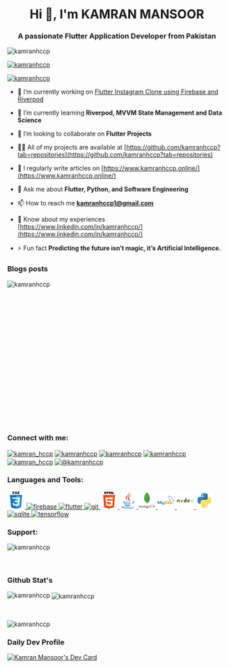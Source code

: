

<h1 align="center">Hi 👋, I'm KAMRAN MANSOOR</h1>
<h3 align="center">A passionate Flutter Application Developer from Pakistan</h3>

<p align="left"> <img src="https://komarev.com/ghpvc/?username=kamranhccp&label=Profile%20views&color=0e75b6&style=flat" alt="kamranhccp" /> </p>

<p align="left"> <a href="https://github.com/ryo-ma/github-profile-trophy"><img src="https://github-profile-trophy.vercel.app/?username=kamranhccp" alt="kamranhccp" /></a> </p>

<p align="left"> <a href="https://twitter.com/kamranhccp" target="blank"><img src="https://img.shields.io/twitter/follow/kamranhccp?logo=twitter&style=for-the-badge" alt="kamranhccp" /></a> </p>

- 🔭 I’m currently working on [Flutter Instagram Clone using Firebase and Riverpod](https://github.com/kamranhccp/flutter-instagram-clone-riverpod)

- 🌱 I’m currently learning **Riverpod, MVVM State Management and Data Science**

- 👯 I’m looking to collaborate on **Flutter Projects**

- 👨‍💻 All of my projects are available at [https://github.com/kamranhccp?tab=repositories](https://github.com/kamranhccp?tab=repositories)

- 📝 I regularly write articles on [https://www.kamranhccp.online/](https://www.kamranhccp.online/)

- 💬 Ask me about **Flutter, Python, and Software Engineering**

- 📫 How to reach me **kamranhccp1@gmail.com**

- 📄 Know about my experiences [https://www.linkedin.com/in/kamranhccp/](https://www.linkedin.com/in/kamranhccp/)

- ⚡ Fun fact **Predicting the future isn’t magic, it’s Artificial Intelligence.**

### Blogs posts
<!-- BLOG-POST-LIST:START -->
<p><a href="https://www.kamranhccp.online/"> <img align="left" src="https://www.kamranhccp.online/_next/image?url=https%3A%2F%2Fcdn.hashnode.com%2Fres%2Fhashnode%2Fimage%2Fupload%2Fv1671121240957%2FHNdcAjObu.jpg%3Fw%3D1600%26h%3D840%26fit%3Dcrop%26crop%3Dentropy%26auto%3Dcompress%2Cformat%26format%3Dwebp&w=1920&q=75" height="350" width="710" alt="kamranhccp" /></a></p><br><br>
<!-- BLOG-POST-LIST:END -->
<br><br><br><br><br><br><br><br><br><br><br><br><br>

<h3 align="left">Connect with me:</h3>
<p align="left">
<a href="https://dev.to/kamran_hccp" target="blank"><img align="center" src="https://raw.githubusercontent.com/rahuldkjain/github-profile-readme-generator/master/src/images/icons/Social/devto.svg" alt="kamran_hccp" height="30" width="40" /></a>
<a href="https://twitter.com/kamranhccp" target="blank"><img align="center" src="https://raw.githubusercontent.com/rahuldkjain/github-profile-readme-generator/master/src/images/icons/Social/twitter.svg" alt="kamranhccp" height="30" width="40" /></a>
<a href="https://linkedin.com/in/kamranhccp" target="blank"><img align="center" src="https://raw.githubusercontent.com/rahuldkjain/github-profile-readme-generator/master/src/images/icons/Social/linked-in-alt.svg" alt="kamranhccp" height="30" width="40" /></a>
<a href="https://kaggle.com/kamranhccp" target="blank"><img align="center" src="https://raw.githubusercontent.com/rahuldkjain/github-profile-readme-generator/master/src/images/icons/Social/kaggle.svg" alt="kamranhccp" height="30" width="40" /></a>
<a href="https://instagram.com/kamran_hccp" target="blank"><img align="center" src="https://raw.githubusercontent.com/rahuldkjain/github-profile-readme-generator/master/src/images/icons/Social/instagram.svg" alt="kamran_hccp" height="30" width="40" /></a>
<a href="https://hashnode.com/@kamranhccp" target="blank"><img align="center" src="https://raw.githubusercontent.com/rahuldkjain/github-profile-readme-generator/master/src/images/icons/Social/hashnode.svg" alt="@kamranhccp" height="30" width="40" /></a>
</p>

<h3 align="left">Languages and Tools:</h3>
<p align="left"> <a href="https://www.w3schools.com/css/" target="_blank" rel="noreferrer"> <img src="https://raw.githubusercontent.com/devicons/devicon/master/icons/css3/css3-original-wordmark.svg" alt="css3" width="40" height="40"/> </a> <a href="https://firebase.google.com/" target="_blank" rel="noreferrer"> <img src="https://www.vectorlogo.zone/logos/firebase/firebase-icon.svg" alt="firebase" width="40" height="40"/> </a> <a href="https://flutter.dev" target="_blank" rel="noreferrer"> <img src="https://www.vectorlogo.zone/logos/flutterio/flutterio-icon.svg" alt="flutter" width="40" height="40"/> </a> <a href="https://git-scm.com/" target="_blank" rel="noreferrer"> <img src="https://www.vectorlogo.zone/logos/git-scm/git-scm-icon.svg" alt="git" width="40" height="40"/> </a> <a href="https://www.w3.org/html/" target="_blank" rel="noreferrer"> <img src="https://raw.githubusercontent.com/devicons/devicon/master/icons/html5/html5-original-wordmark.svg" alt="html5" width="40" height="40"/> </a> <a href="https://www.java.com" target="_blank" rel="noreferrer"> <img src="https://raw.githubusercontent.com/devicons/devicon/master/icons/java/java-original.svg" alt="java" width="40" height="40"/> </a> <a href="https://www.mongodb.com/" target="_blank" rel="noreferrer"> <img src="https://raw.githubusercontent.com/devicons/devicon/master/icons/mongodb/mongodb-original-wordmark.svg" alt="mongodb" width="40" height="40"/> </a> <a href="https://www.mysql.com/" target="_blank" rel="noreferrer"> <img src="https://raw.githubusercontent.com/devicons/devicon/master/icons/mysql/mysql-original-wordmark.svg" alt="mysql" width="40" height="40"/> </a> <a href="https://nodejs.org" target="_blank" rel="noreferrer"> <img src="https://raw.githubusercontent.com/devicons/devicon/master/icons/nodejs/nodejs-original-wordmark.svg" alt="nodejs" width="40" height="40"/> </a> <a href="https://www.python.org" target="_blank" rel="noreferrer"> <img src="https://raw.githubusercontent.com/devicons/devicon/master/icons/python/python-original.svg" alt="python" width="40" height="40"/> </a> <a href="https://www.sqlite.org/" target="_blank" rel="noreferrer"> <img src="https://www.vectorlogo.zone/logos/sqlite/sqlite-icon.svg" alt="sqlite" width="40" height="40"/> </a> <a href="https://www.tensorflow.org" target="_blank" rel="noreferrer"> <img src="https://www.vectorlogo.zone/logos/tensorflow/tensorflow-icon.svg" alt="tensorflow" width="40" height="40"/> </a> </p>

<h3 align="left">Support:</h3>
<p><a href="https://www.buymeacoffee.com/kamranhccp"> <img align="left" src="https://cdn.buymeacoffee.com/buttons/v2/default-yellow.png" height="50" width="210" alt="kamranhccp" /></a></p><br><br>
<br>

### Github Stat's

<p><img align="left" src="https://github-readme-stats.vercel.app/api/top-langs?username=kamranhccp&show_icons=true&locale=en&layout=compact" alt="kamranhccp" /></p>

<p>&nbsp;<img align="center" src="https://github-readme-stats.vercel.app/api?username=kamranhccp&show_icons=true&locale=en" alt="kamranhccp" /></p>
<br>
<p><img align="center" src="https://github-readme-streak-stats.herokuapp.com/?user=kamranhccp&" alt="kamranhccp" /></p>

### Daily Dev Profile
<a href="https://app.daily.dev/kamran_hccp"><img src="https://api.daily.dev/devcards/b4cf5d4eac024d958777fa4e0aae85a2.png?r=1wd" width="400" alt="Kamran Mansoor's Dev Card"/></a>


